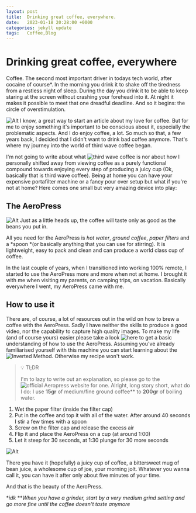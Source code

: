 ```yaml
---
layout: post
title:  Drinking great coffee, everywhere.
date:   2023-01-18 20:28:00 +0000
categories: jekyll update
tags:   Coffee,Blog
---
```

# Drinking great coffee, everywhere
Coffee. The second most important driver in todays tech world, after cocaine of course*. In the morning you drink it to shake off the tiredness from a restless night of sleep. During the day you drink it to be able to keep staring at the screen without crashing your forehead into it. At night it makes it possible to meet that one dreadful deadline. And so it begins: the circle of overstimulation.


![Alt](https://c.tenor.com/lDP58NBNdxcAAAAC/circle-of-life-smiling.gif)
I know, a great way to start an article about my love for coffee. But for me to enjoy something it's important to be conscious about it, especially the problematic aspects. And I do enjoy coffee, a lot. So much so that, a few years back, I decided that I didn't want to drink bad coffee anymore. That's where my journey into the world of third wave coffee began.


I'm not going to write about what ![third wave coffee](https://en.wikipedia.org/wiki/Third_wave_of_coffee) is nor about how I personally shifted away from viewing coffee as a purely functional compound towards enjoying every step of producing a juicy cup (Ok, basically that is third wave coffee). Being at home you can have your expensive portafilter machine or a fancy pour over setup but what if you're not at home? Here comes one small but very amazing device into play:


## The AeroPress
![Alt](https://c.tenor.com/nCSkKoIb_skAAAAC/jameshoffmann-aeropress.gif)
Just as a little heads up, the coffee will taste only as good as the beans you put in.


All you need for the AeroPress is *hot water*, *ground coffee*, *paper filters* and a *spoon *(or basically anything that you can use for stirring). It is lightweight, easy to pack and clean and can produce a world class cup of coffee.


In the last couple of years, when I transitioned into working 100% remote, I started to use the AeroPress more and more when not at home. I brought it with me when visiting my parents, on camping trips, on vacation. Basically everywhere I went, my AeroPress came with me.


## How to use it
There are, of course, a lot of resources out in the wild on how to brew a coffee with the AeroPress. Sadly I have neither the skills to produce a good video, nor the capability to capture high quality images. To make my life (and of course yours) easier please take a look ![here](https://aeropress.com/pages/how-it-works) to get a basic understanding of how to use the AeroPress. Assuming you've already familiarised yourself with this machine you can start learning about the ![Inverted Method](https://aeropress.com/blogs/aeropress-recipes/the-aeropress-inverted-method-the-official-aeropress-inverted-guide). Otherwise my recipe won't work.


> 💡 Tl;DR
> 
> I'm to lazy to write out an explanation, so please go to the ![official Aeropress website](https://aeropress.com/) for one.
Alright, long story short, what do I do: I use **15gr** of medium/fine ground coffee** to **200gr** of boiling water.


1. Wet the paper filter (inside the filter cap)
2. Put in the coffee and top it with all of the water. After around 40 seconds I stir a few times with a spoon
3. Screw on the filter cap and release the excess air
4. Flip it and place the AeroPress on a cup (at around 1:00)
5. Let it steep for 30 seconds, at 1:30 plunge for 30 more seconds



![Alt](https://c.tenor.com/N81t5VG8yCMAAAAC/look-you-see.gif)



There you have it (hopefully) a juicy cup of coffee, a bittersweet mug of bean juice, a wholesome cup of joe, your morning jolt. Whatever you wanna call it, you can have it after only about five minutes of your time.


And that is the beauty of the AeroPress.


**idk*
***When you have a grinder, start by a very medium grind setting and go more fine until the coffee doesn't taste anymore*






